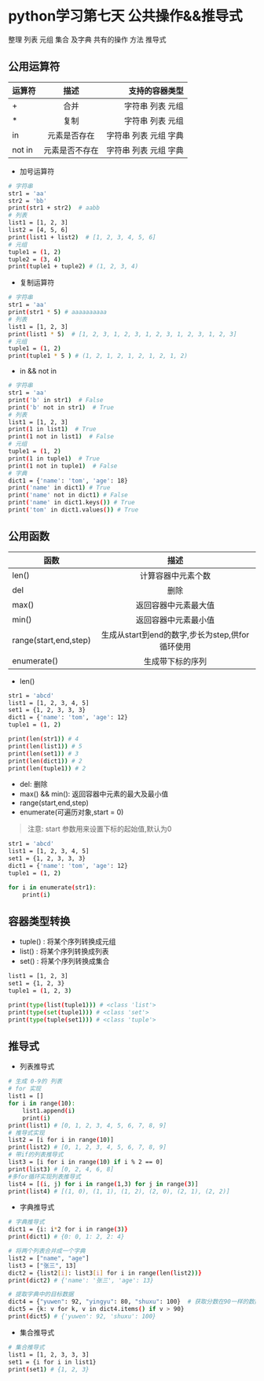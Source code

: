 # python学习第七天 公共操作&&推导式
整理 列表 元组 集合 及字典 共有的操作 方法 推导式
## 公用运算符
运算符|描述|支持的容器类型
--|:--:|--:
+|合并|字符串 列表 元组
*|复制|字符串 列表 元组
in|元素是否存在|字符串 列表 元组 字典
not in|元素是否不存在|字符串 列表 元组 字典

- 加号运算符
```bash
# 字符串
str1 = 'aa'
str2 = 'bb'
print(str1 + str2)  # aabb
# 列表
list1 = [1, 2, 3]
list2 = [4, 5, 6]
print(list1 + list2)  # [1, 2, 3, 4, 5, 6]
# 元组
tuple1 = (1, 2)
tuple2 = (3, 4)
print(tuple1 + tuple2) # (1, 2, 3, 4)
```
- 复制运算符
```bash
# 字符串
str1 = 'aa'
print(str1 * 5) # aaaaaaaaaa
# 列表
list1 = [1, 2, 3]
print(list1 * 5)  # [1, 2, 3, 1, 2, 3, 1, 2, 3, 1, 2, 3, 1, 2, 3]
# 元组
tuple1 = (1, 2)
print(tuple1 * 5 ) # (1, 2, 1, 2, 1, 2, 1, 2, 1, 2)
```
- in && not in 
```bash
# 字符串
str1 = 'aa'
print('b' in str1)  # False
print('b' not in str1)  # True
# 列表
list1 = [1, 2, 3]
print(1 in list1)  # True
print(1 not in list1)  # False
# 元组
tuple1 = (1, 2)
print(1 in tuple1)  # True
print(1 not in tuple1)  # False
# 字典
dict1 = {'name': 'tom', 'age': 18}
print('name' in dict1) # True
print('name' not in dict1) # False
print('name' in dict1.keys()) # True
print('tom' in dict1.values()) # True
```
## 公用函数
函数|描述
--|:--:
len()|计算容器中元素个数
del|删除
max()|返回容器中元素最大值
min()|返回容器中元素最小值
range(start,end,step)|生成从start到end的数字,步长为step,供for循环使用
enumerate()|生成带下标的序列

- len()
```bash
str1 = 'abcd'
list1 = [1, 2, 3, 4, 5]
set1 = {1, 2, 3, 3, 3}
dict1 = {'name': 'tom', 'age': 12}
tuple1 = (1, 2)

print(len(str1)) # 4
print(len(list1)) # 5
print(len(set1)) # 3 
print(len(dict1)) # 2 
print(len(tuple1)) # 2
```

- del: 删除
- max() && min(): 返回容器中元素的最大及最小值
- range(start,end,step)
- enumerate(可遍历对象,start = 0)
> 注意: start 参数用来设置下标的起始值,默认为0
```bash
str1 = 'abcd'
list1 = [1, 2, 3, 4, 5]
set1 = {1, 2, 3, 3, 3}
dict1 = {'name': 'tom', 'age': 12}
tuple1 = (1, 2)

for i in enumerate(str1):
    print(i)
```

## 容器类型转换
- tuple() : 将某个序列转换成元组
- list() : 将某个序列转换成列表
- set() : 将某个序列转换成集合
```bash
list1 = [1, 2, 3]
set1 = {1, 2, 3}
tuple1 = (1, 2, 3)

print(type(list(tuple1))) # <class 'list'>
print(type(set(tuple1))) # <class 'set'>
print(type(tuple(set1))) # <class 'tuple'>
```
## 推导式
- 列表推导式
```bash
# 生成 0-9的 列表
# for 实现
list1 = []
for i in range(10):
    list1.append(i)
    print(i)
print(list1) # [0, 1, 2, 3, 4, 5, 6, 7, 8, 9]
# 推导式实现
list2 = [i for i in range(10)]
print(list2) # [0, 1, 2, 3, 4, 5, 6, 7, 8, 9]
# 带if的列表推导式
list3 = [i for i in range(10) if i % 2 == 0]
print(list3) # [0, 2, 4, 6, 8]
#多for循环实现列表推导式
list4 = [(i, j) for i in range(1,3) for j in range(3)]
print(list4) # [(1, 0), (1, 1), (1, 2), (2, 0), (2, 1), (2, 2)]
```
- 字典推导式
```bash
# 字典推导式
dict1 = {i: i*2 for i in range(3)}
print(dict1) # {0: 0, 1: 2, 2: 4}

# 将两个列表合并成一个字典
list2 = ["name", "age"]
list3 = ["张三", 13]
dict2 = {list2[i]: list3[i] for i in range(len(list2))}
print(dict2) # {'name': '张三', 'age': 13}

# 提取字典中的目标数据
dict4 = {"yuwen": 92, "yingyu": 80, "shuxu": 100}  # 获取分数在90一样的数据
dict5 = {k: v for k, v in dict4.items() if v > 90}
print(dict5) # {'yuwen': 92, 'shuxu': 100}
```
- 集合推导式
```bash
# 集合推导式
list1 = [1, 2, 3, 3, 3]
set1 = {i for i in list1}
print(set1) # {1, 2, 3}
```
 
